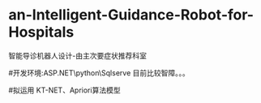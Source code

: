 # an-Intelligent-Guidance-Robot-for-Hospitals
智能导诊机器人设计-由主次要症状推荐科室

#开发环境:ASP.NET\python\Sqlserve 
目前比较智障。。。

#拟运用 KT-NET、Apriori算法模型
